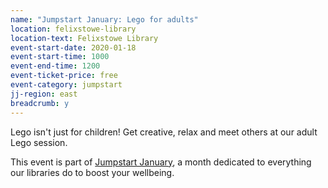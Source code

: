 ```yaml
---
name: "Jumpstart January: Lego for adults"
location: felixstowe-library
location-text: Felixstowe Library
event-start-date: 2020-01-18
event-start-time: 1000
event-end-time: 1200
event-ticket-price: free
event-category: jumpstart
jj-region: east
breadcrumb: y
---
```


Lego isn't just for children! Get creative, relax and meet others at our adult Lego session. 

This event is part of [Jumpstart January](/jumpstart-january/), a month dedicated to everything our libraries do to boost your wellbeing.
